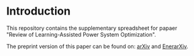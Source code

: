 # Introduction
This repository contains the supplementary spreadsheet for papaer "Review of Learning-Assisted Power System Optimization".

The preprint version of this paper can be found on: [arXiv](https://arxiv.org/abs/2007.00210) and [EnerarXiv](http://www.enerarxiv.org/page/thesis.html?id=1976).
